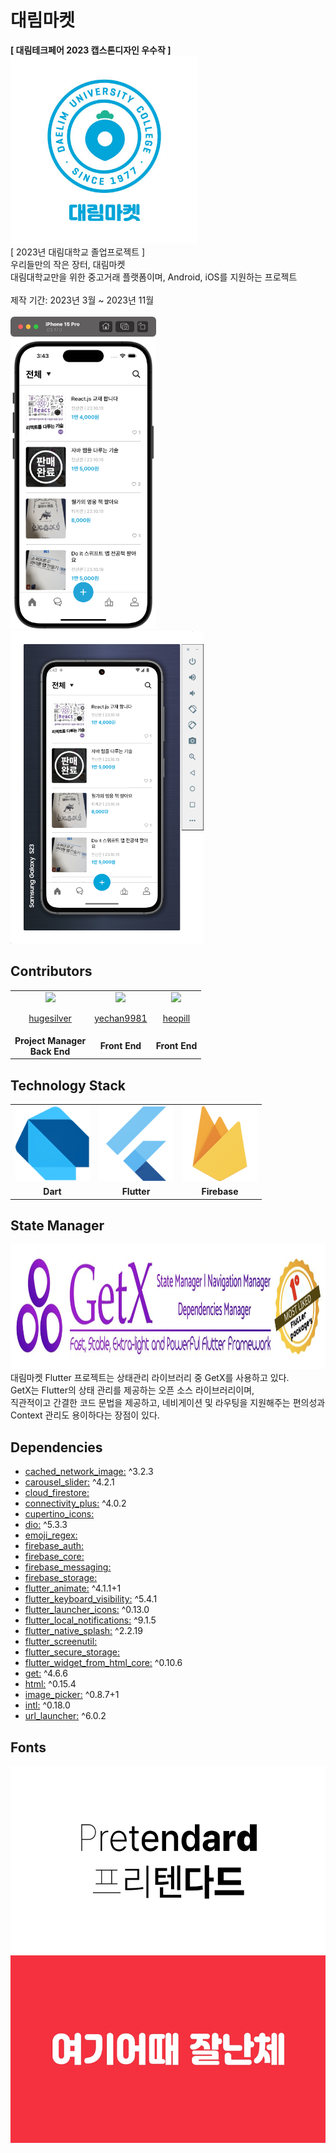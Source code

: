 # 대림마켓

<b>[ 대림테크페어 2023 캡스톤디자인 우수작 ]</b>
<br />
<img src="https://github.com/team-ilpalsam/Flutter_DaelimMarket/blob/main/readme/daelimmarket_colored.jpg" width="300px" height="300px" />
<br />
[ 2023년 대림대학교 졸업프로젝트 ]
<br />
우리들만의 작은 장터, 대림마켓
<br />
대림대학교만을 위한 중고거래 플랫폼이며, Android, iOS를 지원하는 프로젝트
<br />
<br />
제작 기간: 2023년 3월 ~ 2023년 11월
<br />
<br />
<img src="https://github.com/team-ilpalsam/Flutter_DaelimMarket/blob/main/readme/simulator_ios.png" width="auto" height="500px">
<img src="https://github.com/team-ilpalsam/Flutter_DaelimMarket/blob/main/readme/simulator_android.png" width="auto" height="500px">

## Contributors

<table>
  <tr>
    <td align="center">
      <a href="https://github.com/hugesilver">
        <img src="https://avatars.githubusercontent.com/u/44265544?v=4" width="120px" height="auto" >
        <br>
        <p>hugesilver</p>
      </a>
    </td>
    <td align="center">
      <a href="https://github.com/yechan9981">
        <img src="https://avatars.githubusercontent.com/u/127668815?v=4" width="120px" height="auto" >
        <br>
        <p>yechan9981</p>
      </a>
    </td>
    <td align="center">
      <a href="https://github.com/heopill">
        <img src="https://avatars.githubusercontent.com/u/24754232?v=4" width="120px" height="auto" >
        <br>
        <p>heopill</p>
      </a>
    </td>
  </tr>
  <tr>
    <td align="center"><b>Project Manager</b><br /><b>Back End</b></td>
    <td align="center"><b>Front End</b></td>
    <td align="center"><b>Front End</b></td>
  </tr>
</table>

## Technology Stack

<table>
  <tr>
    <td align="center">
      <img src="https://github.com/team-ilpalsam/Flutter_DaelimMarket/blob/main/readme/logo_dart.png" width="120px" height="auto" >
    </td>
    <td align="center">
      <img src="https://github.com/team-ilpalsam/Flutter_DaelimMarket/blob/main/readme/logo_flutter.png" width="120px" height="auto" >
    </td>
    <td align="center">
      <img src="https://github.com/team-ilpalsam/Flutter_DaelimMarket/blob/main/readme/logo_firebase.png" width="120px" height="auto" >
    </td>
  </tr>
  <tr>
    <td align="center"><b>Dart</b></td>
    <td align="center"><b>Flutter</b></td>
    <td align="center"><b>Firebase</b></td>
  </tr>
</table>

## State Manager

<img src="https://github.com/team-ilpalsam/Flutter_DaelimMarket/blob/main/readme/getx.png" width="auto" height="200px">
<br />
대림마켓 Flutter 프로젝트는 상태관리 라이브러리 중 GetX를 사용하고 있다.
<br />
GetX는 Flutter의 상태 관리를 제공하는 오픈 소스 라이브러리이며,
<br />
직관적이고 간결한 코드 문법을 제공하고, 네비게이션 및 라우팅을 지원해주는 편의성과 Context 관리도 용이하다는 장점이 있다.

## Dependencies

- <a href="https://pub.dev/packages/cached_network_image">cached_network_image:</a> ^3.2.3
- <a href="https://pub.dev/packages/carousel_slider">carousel_slider:</a> ^4.2.1
- <a href="https://pub.dev/packages/cloud_firestore">cloud_firestore: </a>
- <a href="https://pub.dev/packages/connectivity_plus">connectivity_plus:</a> ^4.0.2
- <a href="https://pub.dev/packages/cupertino_icons">cupertino_icons: </a>
- <a href="https://pub.dev/packages/dio">dio:</a> ^5.3.3
- <a href="https://pub.dev/packages/emoji_regex">emoji_regex: </a>
- <a href="https://pub.dev/packages/firebase_auth">firebase_auth:</a>
- <a href="https://pub.dev/packages/firebase_core">firebase_core: </a>
- <a href="https://pub.dev/packages/firebase_messaging">firebase_messaging:</a>
- <a href="https://pub.dev/packages/firebase_storage">firebase_storage: </a>
- <a href="https://pub.dev/packages/flutter_animate">flutter_animate:</a> ^4.1.1+1
- <a href="https://pub.dev/packages/flutter_keyboard_visibility">flutter_keyboard_visibility:</a> ^5.4.1
- <a href="https://pub.dev/packages/flutter_launcher_icons">flutter_launcher_icons:</a> ^0.13.0
- <a href="https://pub.dev/packages/flutter_local_notifications">flutter_local_notifications:</a> ^9.1.5
- <a href="https://pub.dev/packages/flutter_native_splash">flutter_native_splash:</a> ^2.2.19
- <a href="https://pub.dev/packages/flutter_screenutil">flutter_screenutil: </a>
- <a href="https://pub.dev/packages/flutter_secure_storage">flutter_secure_storage: </a>
- <a href="https://pub.dev/packages/flutter_widget_from_html_core">flutter_widget_from_html_core:</a> ^0.10.6
- <a href="https://pub.dev/packages/get">get:</a> ^4.6.6
- <a href="https://pub.dev/packages/html">html:</a> ^0.15.4
- <a href="https://pub.dev/packages/image_picker">image_picker:</a> ^0.8.7+1
- <a href="https://pub.dev/packages/intl">intl:</a> ^0.18.0
- <a href="https://pub.dev/packages/url_launcher">url_launcher:</a> ^6.0.2

## Fonts

<a href="https://gccompany.co.kr/font#download">
  <img src="https://github.com/team-ilpalsam/Flutter_DaelimMarket/blob/main/readme/fonts_pretendard.jpg" width="auto" height="300px" >
</a>
<br />
<a href="https://cactus.tistory.com/306">
  <img src="https://github.com/team-ilpalsam/Flutter_DaelimMarket/blob/main/readme/fonts_jalnan.jpg" width="auto" height="300px" >
</a>
